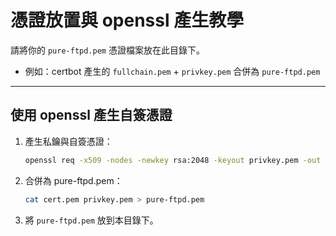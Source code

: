# 憑證放置與 openssl 產生教學

請將你的 `pure-ftpd.pem` 憑證檔案放在此目錄下。

- 例如：certbot 產生的 `fullchain.pem` + `privkey.pem` 合併為 `pure-ftpd.pem`

---

## 使用 openssl 產生自簽憑證

1. 產生私鑰與自簽憑證：
   ```sh
   openssl req -x509 -nodes -newkey rsa:2048 -keyout privkey.pem -out cert.pem -days 365
   ```
2. 合併為 pure-ftpd.pem：
   ```sh
   cat cert.pem privkey.pem > pure-ftpd.pem
   ```
3. 將 `pure-ftpd.pem` 放到本目錄下。
